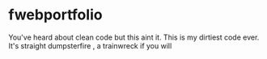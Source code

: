 # fwebportfolio

You've heard about clean code but this aint it. This is my dirtiest code ever. It's straight dumpsterfire , a trainwreck if you will
